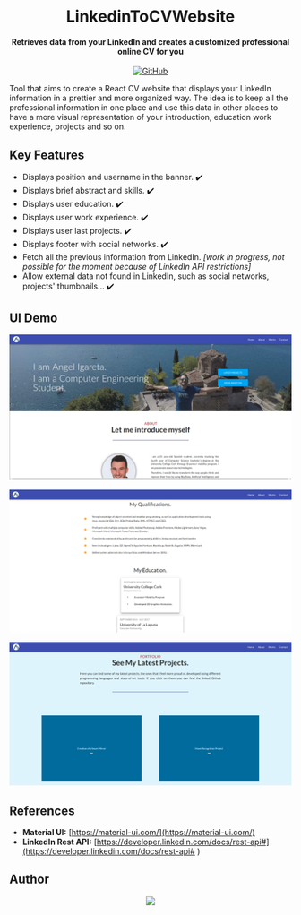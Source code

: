 <h1 align="center"> LinkedinToCVWebsite </h1>
<h4 align="center"> Retrieves data from your LinkedIn and creates a customized professional online CV for you </h4>

<p align="center">
  <a href="https://github.com/angeligareta/LinkedinToCVWebsite/blob/master/LICENSE">
    <img alt="GitHub" src="https://img.shields.io/github/license/angeligareta/LinkedinToCVWebsite.svg?style=for-the-badge">
  </a>
</p>

Tool that aims to create a React CV website that displays your LinkedIn information in a prettier and more organized way.
The idea is to keep all the professional information in one place and use this data in other places to have a more
visual representation of your introduction, education work experience, projects and so on.

## Key Features
* Displays position and username in the banner. ✔️
* Displays brief abstract and skills. ✔️
* Displays user education. ✔️
* Displays user work experience. ✔️
* Displays user last projects. ✔️
* Displays footer with social networks. ✔️
* Fetch all the previous information from LinkedIn. *[work in progress, not possible for the moment because of LinkedIn API restrictions]*
* Allow external data not found in LinkedIn, such as social networks, projects' thumbnails... ✔️

## UI Demo
<p align="center" >
  <img src="https://github.com/angeligareta/LinkedinToCVWebsite/blob/master/res/screenshot_1.png" />
</p>
</hr>
<p align="center" >
  <img src="https://github.com/angeligareta/LinkedinToCVWebsite/blob/master/res/screenshot_2.png" />
</p>
</hr>
<p align="center" >
  <img src="https://github.com/angeligareta/LinkedinToCVWebsite/blob/master/res/screenshot_3.png" />
</p>

## References
* **Material UI:** [https://material-ui.com/](https://material-ui.com/)
* **LinkedIn Rest API:** [https://developer.linkedin.com/docs/rest-api#](https://developer.linkedin.com/docs/rest-api# ) 

## Author
<p align="center">
  <a href="https://angeligareta.com" alt="Angel Igareta" target="_blank">
    <img
      style="max-width: 420px"
      src="https://lh3.googleusercontent.com/d/1a8GtvbvSP-kPeUBbFue3xuYZIMffFvFW=w600"
    />
  </a>
</p>
